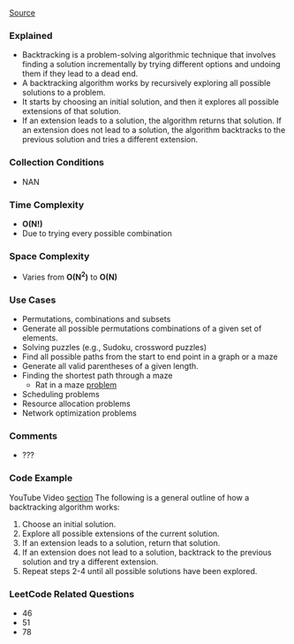[Source](https://www.geeksforgeeks.org/backtracking-algorithms/)
### Explained
- Backtracking is a problem-solving algorithmic technique that involves finding a solution incrementally by trying different options and undoing them if they lead to a dead end.
- A backtracking algorithm works by recursively exploring all possible solutions to a problem. 
- It starts by choosing an initial solution, and then it explores all possible extensions of that solution. 
- If an extension leads to a solution, the algorithm returns that solution. If an extension does not lead to a solution, the algorithm backtracks to the previous solution and tries a different extension.

### Collection Conditions
- NAN

### Time Complexity
- **O(N!)** 
- Due to trying every possible combination

### Space Complexity
- Varies from **O(N$^2$)** to **O(N)**

### Use Cases
- Permutations, combinations and subsets
- Generate all possible permutations combinations of a given set of elements.
- Solving puzzles (e.g., Sudoku, crossword puzzles)
- Find all possible paths from the start to end point in a graph or a maze
- Generate all valid parentheses of a given length.
- Finding the shortest path through a maze
	- Rat in a maze [problem](https://www.geeksforgeeks.org/rat-in-a-maze-backtracking-using-stack/)
- Scheduling problems
- Resource allocation problems
- Network optimization problems

### Comments
- ???

### Code Example
YouTube Video [section](https://youtu.be/DjYZk8nrXVY?t=689)
The following is a general outline of how a backtracking algorithm works:
1. Choose an initial solution.
2. Explore all possible extensions of the current solution.
3. If an extension leads to a solution, return that solution.
4. If an extension does not lead to a solution, backtrack to the previous solution and try a different extension.
5. Repeat steps 2-4 until all possible solutions have been explored. 

### LeetCode Related Questions
- 46
- 51
- 78